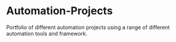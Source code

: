 # Automation-Projects
Portfolio of different automation projects using a range of different automation tools and framework.
